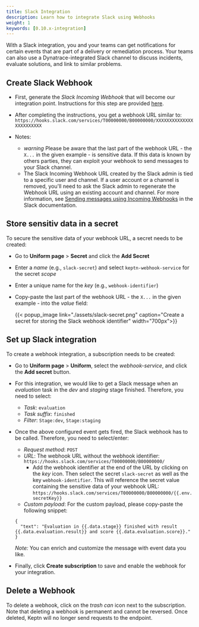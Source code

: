 ```yaml
---
title: Slack Integration
description: Learn how to integrate Slack using Webhooks
weight: 1
keywords: [0.10.x-integration]
---
```


With a Slack integration, you and your teams can get notifications for certain events that are part of a delivery or remediation process. Your teams can also use a Dynatrace-integrated Slack channel to discuss incidents, evaluate solutions, and link to similar problems.

## Create Slack Webhook

* First, generate the *Slack Incoming Webhook* that will become our integration point. Instructions for this step are provided [here](https://api.slack.com/incoming-webhooks).

* After completing the instructions, you get a webhook URL similar to: `https://hooks.slack.com/services/T00000000/B00000000/XXXXXXXXXXXXXXXXXXXXXXXX`

* Notes:
  * *warning* Please be aware that the last part of the webhook URL - the `X...` in the given example - is sensitive data. If this data is known by others parties, they can exploit your webhook to send messages to your Slack channel. 
  * The Slack Incoming Webhook URL created by the Slack admin is tied to a specific user and channel. If a user account or a channel is removed, you'll need to ask the Slack admin to regenerate the Webhook URL using an existing account and channel. For more information, see [Sending messages using Incoming Webhooks](https://api.slack.com/incoming-webhooks) in the Slack documentation.

## Store sensitiv data in a secret

To secure the sensitive data of your webhook URL, a secret needs to be created: 

* Go to **Uniform page** > **Secret** and click the **Add Secret**
* Enter a *name* (e.g., `slack-secret`) and select `keptn-webhook-service` for the secret *scope*
* Enter a unique name for the *key* (e.g., `webhook-identifier`)
* Copy-paste the last part of the webhook URL - the `X...` in the given example - into the *value* field: 

  {{< popup_image
  link="./assets/slack-secret.png"
  caption="Create a secret for storing the Slack webhook identifier"
  width="700px">}}

## Set up Slack integration 

To create a webhook integration, a subscription needs to be created: 

* Go to **Uniform page** > **Uniform**, select the *webhook-service*, and click the **Add secret** button. 

* For this integration, we would like to get a Slack message when an *evaluation* task in the *dev* and *staging* stage finished. Therefore, you need to select:
  * *Task*: `evaluation`
  * *Task suffix*: `finished`
  * *Filter*: `Stage:dev`, `Stage:staging` 

* Once the above configured event gets fired, the Slack webhook has to be called. Therefore, you need to select/enter: 
  * *Request method*: `POST`
  * *URL*: The webhook URL without the webhook identifier: `https://hooks.slack.com/services/T00000000/B00000000/`
    * Add the webhook identifier at the end of the URL by clicking on the *key* icon. Then select the secret `slack-secret` as well as the key `webhook-identifier`. This will reference the secret value containing the sensitive data of your webhook URL: `https://hooks.slack.com/services/T00000000/B00000000/{{.env.secretKey}}`
  * *Custom payload*: For the custom payload, please copy-paste the following snippet:

  ```
  {
    "text": "Evaluation in {{.data.stage}} finished with result {{.data.evaluation.result}} and score {{.data.evaluation.score}}."
  }
  ```

  *Note:* You can enrich and customize the message with event data you like. 

* Finally, click **Create subscription** to save and enable the webhook for your integration.

## Delete a Webhook

To delete a webhook, click on the *trash can* icon next to the subscription. Note that deleting a webhook is permanent and cannot be reversed. Once deleted, Keptn will no longer send requests to the endpoint.
